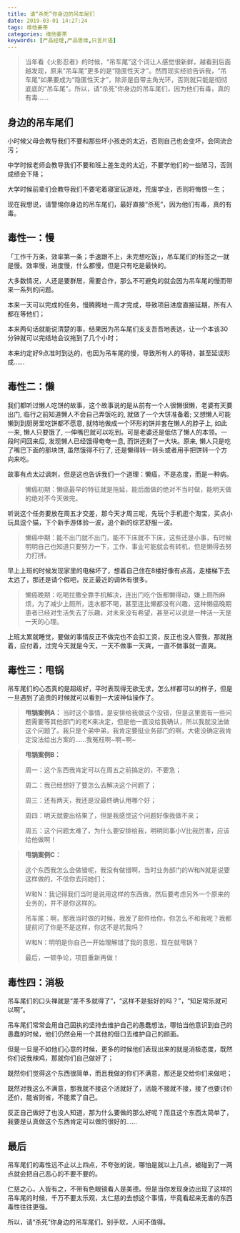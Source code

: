 ```yaml
---
title: 请“杀死”你身边的吊车尾们
date: 2019-03-01 14:27:24
tags: 维他姜茶
categories: 维他姜茶
keywords: [产品经理,产品思维,只言片语]
---
```






> 当年看《火影忍者》的时候，“吊车尾”这个词让人感觉很新鲜，越看到后面越发现，原来“吊车尾”更多的是“隐匿性天才”。然而现实经验告诉我，“吊车尾”如果要成为“隐匿性天才”，除非是自带主角光环，否则就只能是彻彻底底的“吊车尾”。所以，请“杀死”你身边的吊车尾们，因为他们有毒，真的有毒……

<!--more-->

## 身边的吊车尾们

小时候父母会教导我们不要和那些坏小孩走的太近，否则自己也会变坏，会同流合污；

中学时候老师会教导我们不要和班上差生走的太近，不要学他们的一些陋习，否则成绩会下降；

大学时候前辈们会教导我们不要宅着寝室玩游戏，荒废学业，否则将悔恨一生；

现在我想说，请警惕你身边的吊车尾们，最好直接“杀死”，因为他们有毒，真的有毒。

##  毒性一：慢

「工作千万条，效率第一条；手速跟不上，未完想吃饭」，吊车尾们的标签之一就是慢。效率慢，进度慢，什么都慢，但是只有吃是最快的。

大多数情况，人还是要群居，需要合作，那么不可避免的就会因为吊车尾的慢而带来一系列的问题。

本来一天可以完成的任务，慢腾腾地一周才完成，导致项目进度直接延期，所有人都在等他们；

本来两句话就能说清楚的事，结果因为吊车尾们支支吾吾地表达，让一个本该30分钟就可以完结地会议拖到了几个小时；

本来约定好9点准时到达的，也因为吊车尾的慢，导致所有人的等待，甚至延误形成……

## 毒性二：懒

我们都听过懒人吃饼的故事，这个故事说的是从前有一个人很懒很懒，老婆有天要出门, 临行之前知道懒人不会自己弄饭吃的, 就做了一个大饼准备着; 又想懒人可能懒到到厨房里吃饼都不愿意, 就特地做成一个环形的饼并套在懒人的脖子上, 如此一来, 懒人只要饿了, 一伸嘴巴就可以吃到。可是老婆还是低估了懒人的本领。一段时间回来后, 发现懒人已经饿得奄奄一息, 而饼还剩了一大块。原来, 懒人只是吃了嘴巴下面的那块饼, 虽然饿得不行了, 还是懒得转一转头或者用手把饼转一个方向来吃。

故事有点太过讽刺，但是这也告诉我们一个道理：懒癌，不是态度，而是一种病。

>  懒癌初期：懒癌最早的特征就是拖延，能后面做的绝对不当时做，能明天做的绝对不今天做完。

听说这个任务要放在周五才交差，那今天才周三呢，先玩个手机逛个淘宝，买点小玩具逗个猫，下个新手游体验一波，追个新的综艺舒服一波。

> 懒癌中期：能不出门就不出门，能不下床就不下床，这些还是小事，有时候明明自己也知道只要努力一下，工作、事业可能就会有转机，但是懒得去努力打拼。

早上上班的时候发现家里的电梯坏了，想着自己住在8楼好像有点高，走楼梯下去太远了，那还是请个假吧，反正最近的调休有很多。

> 懒癌晚期：吃喝拉撒全靠手机解决，连出门吃个饭都懒得动，嫌上厕所麻烦，为了减少上厕所，连水都不喝，甚至连比懒都没有兴趣，这种懒癌晚期患者已经对生活失去了乐趣，对未来没有希望，甚至可以说是一种活一天是一天的心理。

上班太累就睡觉，要做的事情反正不做完也不会扣工资，反正也没人管我，那就拖着，应付着，过完今天就是今天，一天不做事一天爽，一直不做事就一直爽。

## 毒性三：甩锅

吊车尾们的心态真的是超级好，平时表现得无欲无求，怎么样都可以的样子，但是一旦遇到了追责的时候就可以看到一大波神仙操作了。

> **甩锅案例A：**
当时这个事情，是安排给我做这个没错，但是这里面有一些问题需要等其他部门的老K来决定，但是他一直没给我确认，所以我就没法做这个问题了。我只是个弟中弟，我肯定要挺业务部门的啊，大佬没确定我肯定没法给出方案的……我冤枉啊~啊~啊~

> **甩锅案例B：**
>
> 周一：这个东西我肯定可以在周五之前搞定的，不要急；
>
> 周二：我已经想好了要怎么去解决这个问题了；
>
> 周三：还有两天，我还是没最终确认用哪个好；
>
> 周四：明天就要出结果了，但是我感觉这个问题好像我做不来；
>
> 周五：这个问题太难了，为什么要安排给我，明明同事小V比我厉害，应该给他做啊！

> **甩锅案例C：**
>
> 这个东西我怎么会做错呢，我没有做错啊，当时业务部门的W和N就是说要这样做的，不信你去问她们；
>
> W和N：我记得我们当时是说用这样的东西做，然后要考虑另外一个原来的业务的，并不是你这样的。
>
> 吊车尾：啊，那我当时做的时候，我发了邮件给你，你怎么不和我呢？我都提前问了你是不是这样，你这不是坑我吗？
>
> W和N：明明是你自己一开始理解错了我的意思，现在就甩锅？
>
> 最后，一顿争论，项目重新再做！

## 毒性四：消极

吊车尾们的口头禅就是“差不多就得了”，“这样不是挺好的吗？”，“知足常乐就可以啊”。

吊车尾们常常会用自己固执的坚持去维护自己的愚蠢想法，哪怕当他意识到自己的愚蠢的时候，他们仍然会用一个其他的借口去维护自己的颜面。

但是一旦是不如他们心意的时候，更多的时候他们表现出来的就是消极态度，既然你们说我辣鸡，那就你们自己做好了；

既然你们觉得这个东西很简单，而且我做的你们不满意，那还是交给你们来做吧；

既然对我这么不满意，那我就不接这个活就好了，活能不接就不接，接了也要讨价还价，能省则省，不能累了自己。

反正自己做好了也没人知道，那为什么要做的那么好呢？而且这个东西太简单了，我要是认真做这个东西肯定可以做的很好的……

## 最后

吊车尾们的毒性远不止以上四点，不夸张的说，哪怕是就以上几点，被碰到了一两点就会把自己恶心的不要不要的。

仁慈之心，人皆有之，不带有色眼镜看人是美德。但是当你发现身边出现了这样的吊车尾的时候，千万不要太乐观，太仁慈的去想这个事情，毕竟看起来无害的东西毒性往往更强。

所以，请“杀死”你身边的吊车尾们，别手软，人间不值得。